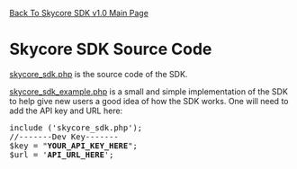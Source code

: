 <a href="/1.0/README.md">Back To Skycore SDK v1.0 Main Page</a>

<h1>Skycore SDK Source Code</h1>

<a href="/1.0/source_code/skycore_sdk.php">skycore_sdk.php</a> is the source code of the SDK.

<a href="/1.0/source_code/skycore_sdk_example.php">skycore_sdk_example.php</a> is a small and 
simple implementation of the SDK to help give new users a good idea of how the SDK works.  One will
need to add the API key and URL here:
<pre>
include ('skycore_sdk.php');
//-------Dev Key-------
$key = "<strong>YOUR_API_KEY_HERE</strong>";
$url = '<strong>API_URL_HERE</strong>';
</pre>
